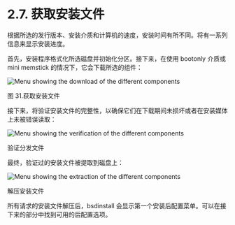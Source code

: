 # 2.7. 获取安装文件

根据所选的发行版本、安装介质和计算机的速度，安装时间有所不同。将有一系列信息来显示安装进度。

首先，安装程序格式化所选磁盘并初始化分区。接下来，在使用 bootonly 介质或 mini memstick 的情况下，它会下载所选的组件：

![Menu showing the download of the different components](https://docs.freebsd.org/images/books/handbook/bsdinstall/bsdinstall-distfile-fetching.png)

图 31.获取安装文件

接下来，将验证安装文件的完整性，以确保它们在下载期间未损坏或者在安装媒体上未被错误读取：

![Menu showing the verification of the different components](https://docs.freebsd.org/images/books/handbook/bsdinstall/bsdinstall-distfile-verifying.png)

验证分发文件

最终，验证过的安装文件被提取到磁盘上：

![Menu showing the extraction of the different components](https://docs.freebsd.org/images/books/handbook/bsdinstall/bsdinstall-distfile-extracting.png)

解压安装文件

所有请求的安装文件解压后，bsdinstall 会显示第一个安装后配置菜单。可以在接下来的部分中找到可用的后配置选项。
